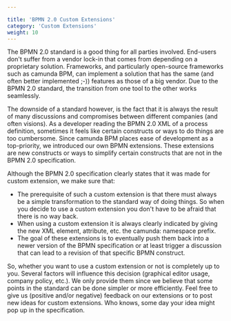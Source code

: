 ```yaml
---

title: 'BPMN 2.0 Custom Extensions'
category: 'Custom Extensions'
weight: 10
---
```



The BPMN 2.0 standard is a good thing for all parties involved. End-users don't suffer from a vendor lock-in that comes from depending on a proprietary solution. Frameworks, and particularly open-source frameworks such as camunda BPM, can implement a solution that has the same (and often better implemented ;-)) features as those of a big vendor. Due to the BPMN 2.0 standard, the transition from one tool to the other works seamlessly.

The downside of a standard however, is the fact that it is always the result of many discussions and compromises between different companies (and often visions). As a developer reading the BPMN 2.0 XML of a process definition, sometimes it feels like certain constructs or ways to do things are too cumbersome. Since camunda BPM places ease of development as a top-priority, we introduced our own BPMN extensions. These extensions are new constructs or ways to simplify certain constructs that are not in the BPMN 2.0 specification.

Although the BPMN 2.0 specification clearly states that it was made for custom extension, we make sure that:

* The prerequisite of such a custom extension is that there must always be a simple transformation to the standard way of doing things. So when you decide to use a custom extension you don't have to be afraid that there is no way back.
* When using a custom extension it is always clearly indicated by giving the new XML element, attribute, etc. the camunda: namespace prefix.
* The goal of these extensions is to eventually push them back into a newer version of the BPMN specification or at least trigger a discussion that can lead to a revision of that specific BPMN construct.

So, whether you want to use a custom extension or not is completely up to you. Several factors will influence this decision (graphical editor usage, company policy, etc.). We only provide them since we believe that some points in the standard can be done simpler or more efficiently. Feel free to give us (positive and/or negative) feedback on our extensions or to post new ideas for custom extensions. Who knows, some day your idea might pop up in the specification.